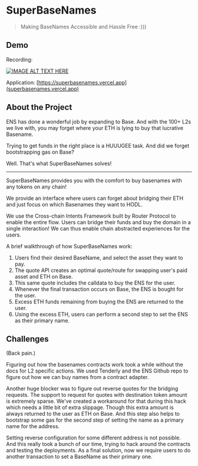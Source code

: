 # SuperBaseNames
> Making BaseNames Accessible and Hassle Free :)))

## Demo

Recording:

[![IMAGE ALT TEXT HERE](https://img.youtube.com/vi/u5y1M4LTjp0/0.jpg)](https://www.youtube.com/watch?v=u5y1M4LTjp0)

Application: [https://superbasenames.vercel.app](superbasenames.vercel.app)

## About the Project

ENS has done a wonderful job by expanding to Base. And with the 100+ L2s we live with, you may forget where your ETH is lying to buy that lucrative Basename. 

Trying to get funds in the right place is a HUUUGEE task. And did we forget bootstrapping gas on Base?

Well. That's what SuperBaseNames solves!

----

SuperBaseNames provides you with the comfort to buy basenames with any tokens on any chain! 

We provide an interface where users can forget about bridging their ETH and just focus on which Basenames they want to HODL.

We use the Cross-chain Intents Framework built by Router Protocol to enable the entire flow. Users can bridge their funds and buy the domain in a single interaction! We can thus enable chain abstracted experiences for the users.

A brief walkthrough of how SuperBaseNames work:
1. Users find their desired BaseName, and select the asset they want to pay.
2. The quote API creates an optimal quote/route for swapping user's paid asset and ETH on Base.
3. This same quote includes the calldata to buy the ENS for the user.
4. Whenever the final transaction occurs on Base, the ENS is bought for the user. 
5. Excess ETH funds remaining from buying the ENS are returned to the user.
6. Using the excess ETH, users can perform a second step to set the ENS as their primary name.

## Challenges

(Back pain.)

Figuring out how the basenames contracts work took a while without the docs for L2 specific actions. We used Tenderly and the ENS Github repo to figure out how we can buy names from a contract adapter.

Another huge blocker was to figure out reverse quotes for the bridging requests. The support to request for quotes with destination token amount is extremely sparse. We've created a workaround for that during this hack which needs a little bit of extra slippage. Though this extra amount is always returned to the user as ETH on Base. And this step also helps to bootstrap some gas for the second step of setting the name as a primary name for the address.

Setting reverse configuration for some different address is not possible. And this really took a bunch of our time, trying to hack around the contracts and testing the deployments. As a final solution, now we require users to do another transaction to set a BaseName as their primary one.
